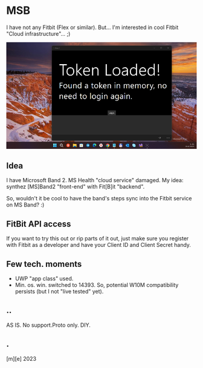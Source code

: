 # MSB
I have not any Fitbit (Flex or similar). But... I'm interested in cool Fitbit "Cloud infrastructure"... ;)

![Shot](Images/shot1.png)

## Idea 

I have Microsoft Band 2. MS Health "cloud service" damaged. 
My idea: synthez [MS]Band2 "front-end" with Fit[B]it "backend".

So, wouldn't it be cool to have the band's steps sync into the Fitbit service on MS Band? :)

## FitBit API access
If you want to try this out or rip parts of it out, just make sure you register with Fitbit 
as a developer and have your Client ID and Client Secret handy.

## Few tech. moments
- UWP "app class" used. 
- Min. os. win. switched to 14393. So, potential W10M compatibility persists (but I not "live tested" yet).

## ..
AS IS. No support.Proto only. DIY.

## .
[m][e] 2023
